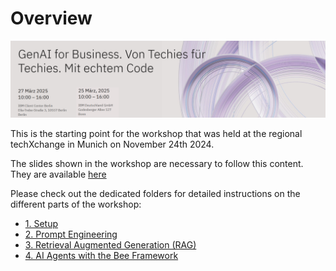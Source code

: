 # Overview

![image](image.png)


This is the starting point for the workshop that was held at the regional techXchange in Munich on November 24th 2024. 

The slides shown in the workshop are necessary to follow this content. They are available [here](https://livesend.ibm.com/i/1BnhBz___86riEpfyBKWOJ9Vy2XvqRvE0p7B28aMcyaRqWgKwKd___PLUSSIGNf___wDsuPLUSSIGN8DgDWmYxL11TGc899cwiZuUSCSSQtIQtKHYHya9XgfkhSQMQIEQUALSIGN) 


Please check out the dedicated folders for detailed instructions on the different parts of the workshop:

* [1. Setup](/workshops/regional_techXchange_2025_03/00_setup)
* [2. Prompt Engineering](/workshops/regional_techXchange_2025_03/01_phase1_prompt_engineering)
* [3. Retrieval Augmented Generation (RAG)](/workshops/regional_techXchange_2025_03/01_phase1_prompt_engineering)
* [4. AI Agents with the Bee Framework](/workshops/regional_techXchange_2025_03/03_phase3_agents)
